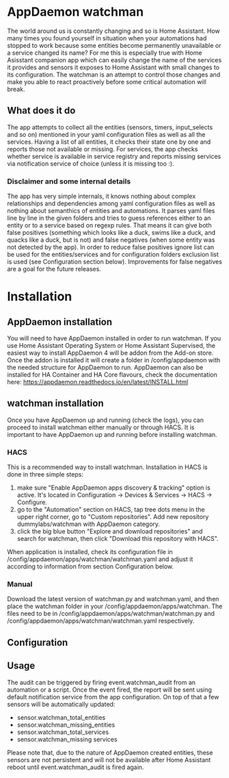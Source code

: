 # AppDaemon watchman

The world around us is constantly changing and so is Home Assistant. How many times you found yourself in situation when your automations had stopped to work because some entities become permanently unavailable or a service changed its name? For me this is especially true with Home Asisstant companion app which can easily change the name of the services it provides and sensors it exposes to Home Assistant with small changes to its configuration. The watchman is an attempt to control those changes and make you able to react proactively before some critical automation will break.

## What does it do
The app attempts to collect all the entities (sensors, timers, input_selects and so on) mentioned in your yaml configuration files as well as all the services. Having a list of all entities, it checks their state one by one and reports those not available or missing. For services, the app checks whether service is available in service registry and reports missing services via notification service of choice (unless it is missing too :). 

### Disclaimer and some internal details
The app has very simple internals, it knows nothing about complex relationships and dependencies among yaml configuration files as well as nothing about semanthics of entities and automations. It parses yaml files line by line in the given folders and tries to guess references either to an entity or to a service based on regexp rules. That means it can give both false positives (something which looks like a duck, swims like a duck, and quacks like a duck, but is not) and false negatives (when some entity was not detected by the app). In order to reduce false positives ignore list can be used for the entities/services and for configuration folders exclusion list is used (see Configuration section below). Improvements for false negatives are a goal for the future releases. 

# Installation

## AppDaemon installation 

You will need to have AppDaemon installed in order to run watchman. If you use Home Assistant Operating System or Home Assistant Supervised, the easiest way to install AppDaemon 4 will be addon from the Add-on store. Once the addon is installed it will create a folder in /config/appdaemon with the needed structure for AppDaemon to run. AppDaemon can also be installed for HA Container and HA Core flavours, check the documentation here: https://appdaemon.readthedocs.io/en/latest/INSTALL.html 

## watchman installation 
Once you have AppDaemon up and running (check the logs), you can proceed to install watchman either manually or through HACS. It is important to have AppDaemon up and running before installing watchman.

### HACS 
This is a recommended way to install watchman. Installation in HACS is done in three simple steps:
1. make sure "Enable AppDaemon apps discovery & tracking" option is active. It's located in Configuration -> Devices & Services -> HACS -> Configure. 
2. go to the "Automation" section on HACS, tap tree dots menu in the upper right corner, go to "Custom repositories". Add new repository dummylabs/watchman with AppDaemon category.
3. click the big blue button "Explore and download repositories" and search for watchman, then click "Download this repository with HACS". 

When application is installed, check its configuration file in /config/appdaemon/apps/watchman/watchman.yaml and adjust it according to information from section Configuration below.

### Manual 
Download the latest version of watchman.py and watchman.yaml, and then place the watchman folder in your /config/appdaemon/apps/watchman. The files need to be in /config/appdaemon/apps/watchman/watchman.py and /config/appdaemon/apps/watchman/watchman.yaml respectively. 

## Configuration

## Usage

The audit can be triggered by firing event.watchman_audit from an automation or a script. Once the event fired, the report will be sent using default notification service from the app configuration. On top of that a few sensors will be automatically updated:

- sensor.watchman_total_entities
- sensor.watchman_missing_entities
- sensor.watchman_total_services
- sensor.watchman_missing services

Please note that, due to the nature of AppDaemon created entities, these sensors are not persistent and will not be available after Home Assistant reboot until event.watchman_audit is fired again.
